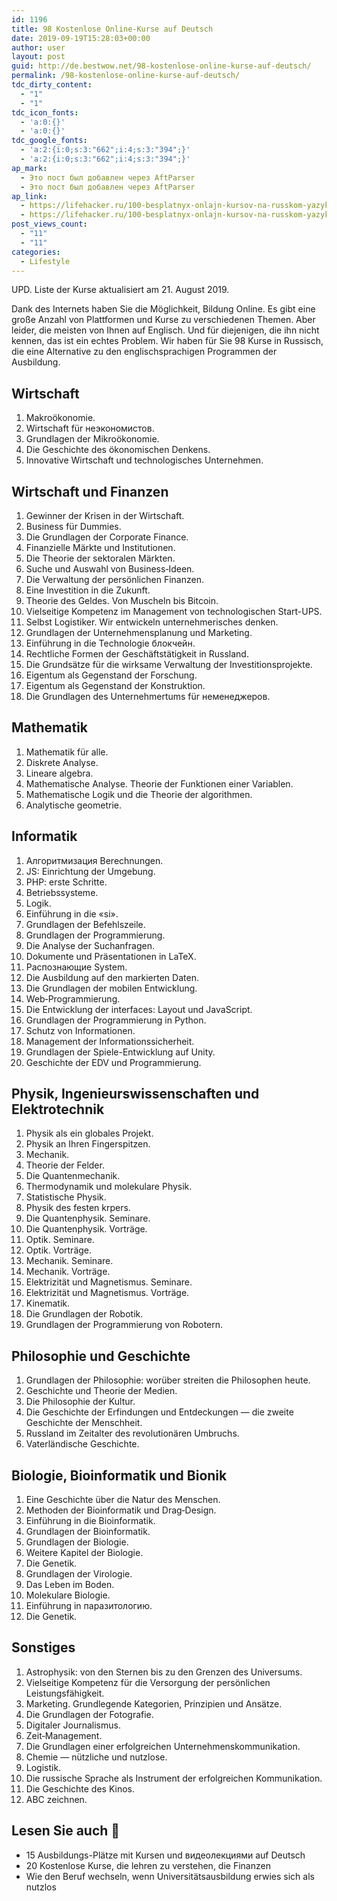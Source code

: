 ```yaml
---
id: 1196
title: 98 Kostenlose Online-Kurse auf Deutsch
date: 2019-09-19T15:28:03+00:00
author: user
layout: post
guid: http://de.bestwow.net/98-kostenlose-online-kurse-auf-deutsch/
permalink: /98-kostenlose-online-kurse-auf-deutsch/
tdc_dirty_content:
  - "1"
  - "1"
tdc_icon_fonts:
  - 'a:0:{}'
  - 'a:0:{}'
tdc_google_fonts:
  - 'a:2:{i:0;s:3:"662";i:4;s:3:"394";}'
  - 'a:2:{i:0;s:3:"662";i:4;s:3:"394";}'
ap_mark:
  - Это пост был добавлен через AftParser
  - Это пост был добавлен через AftParser
ap_link:
  - https://lifehacker.ru/100-besplatnyx-onlajn-kursov-na-russkom-yazyke/
  - https://lifehacker.ru/100-besplatnyx-onlajn-kursov-na-russkom-yazyke/
post_views_count:
  - "11"
  - "11"
categories:
  - Lifestyle
---
```

<div>
  UPD. Liste der Kurse aktualisiert am 21. August 2019.
</div>

Dank des Internets haben Sie die Möglichkeit, Bildung Online. Es gibt eine große Anzahl von Plattformen und Kurse zu verschiedenen Themen. Aber leider, die meisten von Ihnen auf Englisch. Und für diejenigen, die ihn nicht kennen, das ist ein echtes Problem. Wir haben für Sie 98 Kurse in Russisch, die eine Alternative zu den englischsprachigen Programmen der Ausbildung.

## Wirtschaft

  1. Makroökonomie.
  2. Wirtschaft für неэкономистов.
  3. Grundlagen der Mikroökonomie.
  4. Die Geschichte des ökonomischen Denkens.
  5. Innovative Wirtschaft und technologisches Unternehmen.

## Wirtschaft und Finanzen

  1. Gewinner der Krisen in der Wirtschaft.
  2. Business für Dummies.
  3. Die Grundlagen der Corporate Finance.
  4. Finanzielle Märkte und Institutionen.
  5. Die Theorie der sektoralen Märkten.
  6. Suche und Auswahl von Business‑Ideen.
  7. Die Verwaltung der persönlichen Finanzen.
  8. Eine Investition in die Zukunft.
  9. Theorie des Geldes. Von Muscheln bis Bitcoin.
 10. Vielseitige Kompetenz im Management von technologischen Start-UPS.
 11. Selbst Logistiker. Wir entwickeln unternehmerisches denken.
 12. Grundlagen der Unternehmensplanung und Marketing.
 13. Einführung in die Technologie блокчейн.
 14. Rechtliche Formen der Geschäftstätigkeit in Russland.
 15. Die Grundsätze für die wirksame Verwaltung der Investitionsprojekte.
 16. Eigentum als Gegenstand der Forschung.
 17. Eigentum als Gegenstand der Konstruktion.
 18. Die Grundlagen des Unternehmertums für неменеджеров.

## Mathematik

  1. Mathematik für alle.
  2. Diskrete Analyse.
  3. Lineare algebra.
  4. Mathematische Analyse. Theorie der Funktionen einer Variablen.
  5. Mathematische Logik und die Theorie der algorithmen.
  6. Analytische geometrie.

## Informatik

  1. Алгоритмизация Berechnungen.
  2. JS: Einrichtung der Umgebung.
  3. PHP: erste Schritte.
  4. Betriebssysteme.
  5. Logik.
  6. Einführung in die «si».
  7. Grundlagen der Befehlszeile.
  8. Grundlagen der Programmierung.
  9. Die Analyse der Suchanfragen.
 10. Dokumente und Präsentationen in LaTeX.
 11. Распознающие System.
 12. Die Ausbildung auf den markierten Daten.
 13. Die Grundlagen der mobilen Entwicklung.
 14. Web‑Programmierung.
 15. Die Entwicklung der interfaces: Layout und JavaScript.
 16. Grundlagen der Programmierung in Python.
 17. Schutz von Informationen.
 18. Management der Informationssicherheit.
 19. Grundlagen der Spiele-Entwicklung auf Unity.
 20. Geschichte der EDV und Programmierung.

## Physik, Ingenieurswissenschaften und Elektrotechnik

  1. Physik als ein globales Projekt.
  2. Physik an Ihren Fingerspitzen.
  3. Mechanik.
  4. Theorie der Felder.
  5. Die Quantenmechanik.
  6. Thermodynamik und molekulare Physik.
  7. Statistische Physik.
  8. Physik des festen krpers.
  9. Die Quantenphysik. Seminare.
 10. Die Quantenphysik. Vorträge.
 11. Optik. Seminare.
 12. Optik. Vorträge.
 13. Mechanik. Seminare.
 14. Mechanik. Vorträge.
 15. Elektrizität und Magnetismus. Seminare.
 16. Elektrizität und Magnetismus. Vorträge.
 17. Kinematik.
 18. Die Grundlagen der Robotik.
 19. Grundlagen der Programmierung von Robotern.

## Philosophie und Geschichte

  1. Grundlagen der Philosophie: worüber streiten die Philosophen heute.
  2. Geschichte und Theorie der Medien.
  3. Die Philosophie der Kultur.
  4. Die Geschichte der Erfindungen und Entdeckungen — die zweite Geschichte der Menschheit.
  5. Russland im Zeitalter des revolutionären Umbruchs.
  6. Vaterländische Geschichte.

## Biologie, Bioinformatik und Bionik

  1. Eine Geschichte über die Natur des Menschen.
  2. Methoden der Bioinformatik und Drag‑Design.
  3. Einführung in die Bioinformatik.
  4. Grundlagen der Bioinformatik.
  5. Grundlagen der Biologie.
  6. Weitere Kapitel der Biologie.
  7. Die Genetik.
  8. Grundlagen der Virologie.
  9. Das Leben im Boden.
 10. Molekulare Biologie.
 11. Einführung in паразитологию.
 12. Die Genetik.

## Sonstiges

  1. Astrophysik: von den Sternen bis zu den Grenzen des Universums.
  2. Vielseitige Kompetenz für die Versorgung der persönlichen Leistungsfähigkeit.
  3. Marketing. Grundlegende Kategorien, Prinzipien und Ansätze.
  4. Die Grundlagen der Fotografie.
  5. Digitaler Journalismus.
  6. Zeit‑Management.
  7. Die Grundlagen einer erfolgreichen Unternehmenskommunikation.
  8. Chemie — nützliche und nutzlose.
  9. Logistik.
 10. Die russische Sprache als Instrument der erfolgreichen Kommunikation.
 11. Die Geschichte des Kinos.
 12. ABC zeichnen.

<div>
  <h2 class="read-also__title">
    <span>Lesen Sie auch</span> <span>🧐 </span>
  </h2>
  
  <ul class="read-also__list">
    <li>
      15 Ausbildungs-Plätze mit Kursen und видеолекциями auf Deutsch
    </li>
    <li>
      20 Kostenlose Kurse, die lehren zu verstehen, die Finanzen
    </li>
    <li>
      Wie den Beruf wechseln, wenn Universitätsausbildung erwies sich als nutzlos
    </li>
  </ul>
</div>